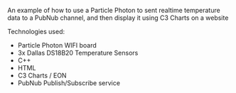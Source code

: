 An example of how to use a Particle Photon to sent realtime temperature data to a PubNub channel, and then display it using C3 Charts on a websiteTechnologies used:* Particle Photon WIFI board* 3x Dallas DS18B20 Temperature Sensors* C++* HTML* C3 Charts / EON* PubNub Publish/Subscribe service